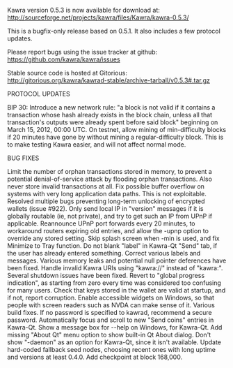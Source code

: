 Kawra version 0.5.3 is now available for download at:
http://sourceforge.net/projects/kawra/files/Kawra/kawra-0.5.3/

This is a bugfix-only release based on 0.5.1.
It also includes a few protocol updates.

Please report bugs using the issue tracker at github:
https://github.com/kawra/kawra/issues

Stable source code is hosted at Gitorious:
http://gitorious.org/kawra/kawrad-stable/archive-tarball/v0.5.3#.tar.gz

PROTOCOL UPDATES

BIP 30: Introduce a new network rule: "a block is not valid if it contains a transaction whose hash already exists in the block chain, unless all that transaction's outputs were already spent before said block" beginning on March 15, 2012, 00:00 UTC.
On testnet, allow mining of min-difficulty blocks if 20 minutes have gone by without mining a regular-difficulty block. This is to make testing Kawra easier, and will not affect normal mode.

BUG FIXES

Limit the number of orphan transactions stored in memory, to prevent a potential denial-of-service attack by flooding orphan transactions. Also never store invalid transactions at all.
Fix possible buffer overflow on systems with very long application data paths. This is not exploitable.
Resolved multiple bugs preventing long-term unlocking of encrypted wallets
(issue #922).
Only send local IP in "version" messages if it is globally routable (ie, not private), and try to get such an IP from UPnP if applicable.
Reannounce UPnP port forwards every 20 minutes, to workaround routers expiring old entries, and allow the -upnp option to override any stored setting.
Skip splash screen when -min is used, and fix Minimize to Tray function.
Do not blank "label" in Kawra-Qt "Send" tab, if the user has already entered something.
Correct various labels and messages.
Various memory leaks and potential null pointer deferences have been fixed.
Handle invalid Kawra URIs using "kawra://" instead of "kawra:".
Several shutdown issues have been fixed.
Revert to "global progress indication", as starting from zero every time was considered too confusing for many users.
Check that keys stored in the wallet are valid at startup, and if not, report corruption.
Enable accessible widgets on Windows, so that people with screen readers such as NVDA can make sense of it.
Various build fixes.
If no password is specified to kawrad, recommend a secure password.
Automatically focus and scroll to new "Send coins" entries in Kawra-Qt.
Show a message box for --help on Windows, for Kawra-Qt.
Add missing "About Qt" menu option to show built-in Qt About dialog.
Don't show "-daemon" as an option for Kawra-Qt, since it isn't available.
Update hard-coded fallback seed nodes, choosing recent ones with long uptime and versions at least 0.4.0.
Add checkpoint at block 168,000.
